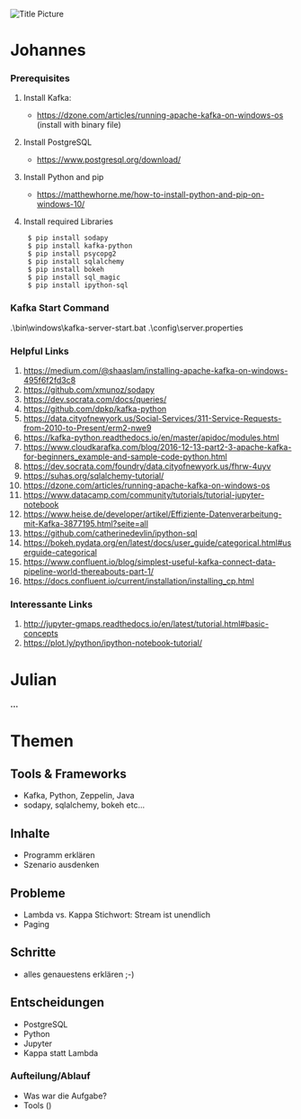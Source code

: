 ![Title Picture](https://cdn.asme.org/wwwasmeorg/media/ASMEMedia/CareerEducation/EarlyCareerEngineers/METoday/ThinkstockPhotos-507986987.jpg)

# Johannes

### Prerequisites

1. Install Kafka:
    - https://dzone.com/articles/running-apache-kafka-on-windows-os (install with binary file)

2. Install PostgreSQL
    - https://www.postgresql.org/download/

2. Install Python and pip
    - https://matthewhorne.me/how-to-install-python-and-pip-on-windows-10/

3. Install required Libraries

        $ pip install sodapy
        $ pip install kafka-python
        $ pip install psycopg2
        $ pip install sqlalchemy
        $ pip install bokeh
        $ pip install sql_magic
        $ pip install ipython-sql


### Kafka Start Command

.\bin\windows\kafka-server-start.bat .\config\server.properties

### Helpful Links

1. <https://medium.com/@shaaslam/installing-apache-kafka-on-windows-495f6f2fd3c8>
2. https://github.com/xmunoz/sodapy
3. https://dev.socrata.com/docs/queries/
4. https://github.com/dpkp/kafka-python
5. https://data.cityofnewyork.us/Social-Services/311-Service-Requests-from-2010-to-Present/erm2-nwe9
6. https://kafka-python.readthedocs.io/en/master/apidoc/modules.html
7. https://www.cloudkarafka.com/blog/2016-12-13-part2-3-apache-kafka-for-beginners_example-and-sample-code-python.html
8. https://dev.socrata.com/foundry/data.cityofnewyork.us/fhrw-4uyv
9. https://suhas.org/sqlalchemy-tutorial/
10. https://dzone.com/articles/running-apache-kafka-on-windows-os
11. https://www.datacamp.com/community/tutorials/tutorial-jupyter-notebook
12. https://www.heise.de/developer/artikel/Effiziente-Datenverarbeitung-mit-Kafka-3877195.html?seite=all
13. https://github.com/catherinedevlin/ipython-sql
14. https://bokeh.pydata.org/en/latest/docs/user_guide/categorical.html#userguide-categorical
15. https://www.confluent.io/blog/simplest-useful-kafka-connect-data-pipeline-world-thereabouts-part-1/
16. https://docs.confluent.io/current/installation/installing_cp.html

### Interessante Links
1. http://jupyter-gmaps.readthedocs.io/en/latest/tutorial.html#basic-concepts
2. https://plot.ly/python/ipython-notebook-tutorial/

# Julian

**...**

# Themen

## Tools & Frameworks
- Kafka, Python, Zeppelin, Java
- sodapy, sqlalchemy, bokeh etc...

## Inhalte
- Programm erklären
- Szenario ausdenken

## Probleme
- Lambda vs. Kappa Stichwort: Stream ist unendlich
- Paging

## Schritte
- alles genauestens erklären ;-)

## Entscheidungen
- PostgreSQL
- Python
- Jupyter
- Kappa statt Lambda

### Aufteilung/Ablauf

- Was war die Aufgabe?
- Tools ()



